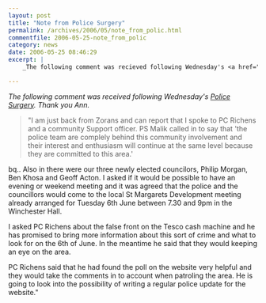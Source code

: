 ```yaml
---
layout: post
title: "Note from Police Surgery"
permalink: /archives/2006/05/note_from_polic.html
commentfile: 2006-05-25-note_from_polic
category: news
date: 2006-05-25 08:46:29
excerpt: |
    _The following comment was recieved following Wednesday's <a href="https://stmargarets.london/archives/2006/05/event_reminder_2.html.">Police Surgery</a>  Thank you Ann._

---
```


*The following comment was received following Wednesday's [Police Surgery](https://stmargarets.london/archives/2006/05/event_reminder_2.html). Thank you Ann.*

> "I am just back from Zorans and can report that I spoke to PC Richens and a community Support officer. PS Malik called in to say that 'the police team are complely behind this community involvement and their interest and enthusiasm will continue at the same level because they are committed to this area.'

bq.. Also in there were our three newly elected councilors, Philip Morgan, Ben Khosa and Geoff Acton. I asked if it would be possible to have an evening or weekend meeting and it was agreed that the police and the councillors would come to the local St Margarets Development meeting already arranged for Tuesday 6th June between 7.30 and 9pm in the Winchester Hall.

I asked PC Richens about the false front on the Tesco cash machine and he has promised to bring more information about this sort of crime and what to look for on the 6th of June. In the meantime he said that they would keeping an eye on the area.

PC Richens said that he had found the poll on the website very helpful and they would take the comments in to account when patroling the area. He is going to look into the possibility of writing a regular police update for the website."
